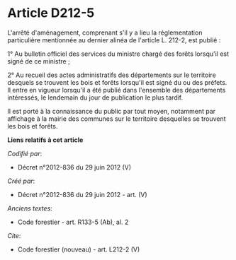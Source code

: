 # Article D212-5

L'arrêté d'aménagement, comprenant s'il y a lieu la réglementation particulière mentionnée au dernier alinéa de l'article L.
212-2, est publié :

1° Au bulletin officiel des services du ministre chargé des forêts lorsqu'il est signé de ce ministre ;

2° Au recueil des actes administratifs des départements sur le territoire desquels se trouvent les bois et forêts lorsqu'il
est signé du ou des préfets. Il entre en vigueur lorsqu'il a été publié dans l'ensemble des départements intéressés, le
lendemain du jour de publication le plus tardif.

Il est porté à la connaissance du public par tout moyen, notamment par affichage à la mairie des communes sur le territoire
desquelles se trouvent les bois et forêts.

**Liens relatifs à cet article**

_Codifié par_:

  - Décret n°2012-836 du 29 juin 2012 (V)

_Créé par_:

  - Décret n°2012-836 du 29 juin 2012 - art. (V)

_Anciens textes_:

  - Code forestier - art. R133-5 (Ab), al. 2

_Cite_:

  - Code forestier (nouveau) - art. L212-2 (V)
